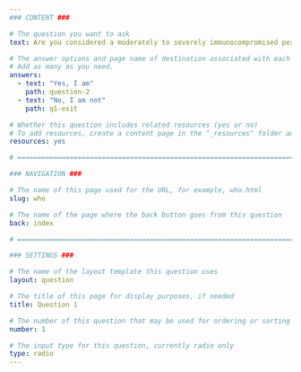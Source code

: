```yaml
---
### CONTENT ###

# The question you want to ask
text: Are you considered a moderately to severely immunocompromised person?

# The answer options and page name of destination associated with each answer
# Add as many as you need.
answers:
  - text: "Yes, I am"
    path: question-2
  - text: "No, I am not"
    path: q1-exit

# Whether this question includes related resources (yes or no)
# To add resources, create a content page in the "_resources" folder and add this question's filename to the "related-page-name" setting, for example, who.md.
resources: yes

# =============================================================================

### NAVIGATION ###

# The name of this page used for the URL, for example, who.html
slug: who

# The name of the page where the back button goes from this question
back: index

# =============================================================================

### SETTINGS ###

# The name of the layout template this question uses
layout: question

# The title of this page for display purposes, if needed
title: Question 1

# The number of this question that may be used for ordering or sorting
number: 1

# The input type for this question, currently radio only
type: radio
---
```

